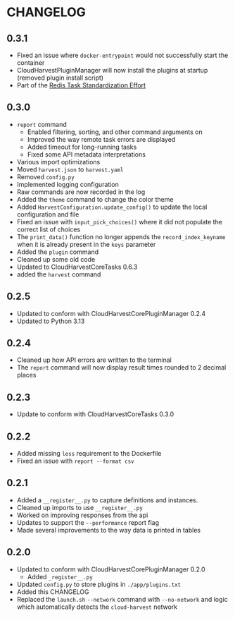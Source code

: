 # CHANGELOG

## 0.3.1
- Fixed an issue where `docker-entrypoint` would not successfully start the container
- CloudHarvestPluginManager will now install the plugins at startup (removed plugin install script)
- Part of the [Redis Task Standardization Effort](https://github.com/Cloud-Harvest/CloudHarvestAgent/issues/8)

## 0.3.0
- `report` command
  - Enabled filtering, sorting, and other command arguments on 
  - Improved the way remote task errors are displayed
  - Added timeout for long-running tasks
  - Fixed some API metadata interpretations
- Various import optimizations
- Moved `harvest.json` to `harvest.yaml`
- Removed `config.py`
- Implemented logging configuration
- Raw commands are now recorded in the log
- Added the `theme` command to change the color theme
- Added `HarvestConfiguration.update_config()` to update the local configuration and file
- Fixed an issue with `input_pick_choices()` where it did not populate the correct list of choices
- The `print_data()` function no longer appends the `record_index_keyname` when it is already present in the `keys` parameter
- Added the `plugin` command
- Cleaned up some old code
- Updated to CloudHarvestCoreTasks 0.6.3
- added the `harvest` command

## 0.2.5
- Updated to conform with CloudHarvestCorePluginManager 0.2.4
- Updated to Python 3.13

## 0.2.4
- Cleaned up how API errors are written to the terminal
- The `report` command will now display result times rounded to 2 decimal places

## 0.2.3
- Update to conform with CloudHarvestCoreTasks 0.3.0

## 0.2.2
- Added missing `less` requirement to the Dockerfile
- Fixed an issue with `report --format csv`

## 0.2.1
- Added a `__register__.py` to capture definitions and instances.
- Cleaned up imports to use `__register__.py`
- Worked on improving responses from the api
- Updates to support the `--performance` report flag
- Made several improvements to the way data is printed in tables

## 0.2.0
- Updated to conform with CloudHarvestCorePluginManager 0.2.0
  - Added `_register__.py`
- Updated `config.py` to store plugins in `./app/plugins.txt`
- Added this CHANGELOG
- Replaced the `launch.sh` `--network` command with `--no-network` and logic which automatically detects the `cloud-harvest` network
